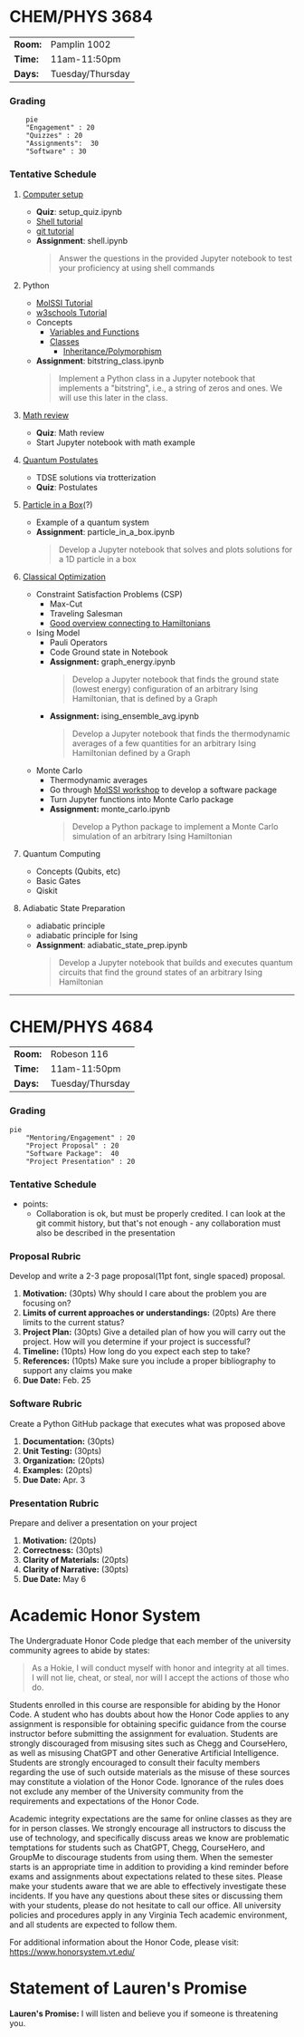 # CHEM/PHYS 3684

|           |                  |
| --------- | ---------------- |
| **Room:** | Pamplin 1002     |
| **Time:** | 11am-11:50pm     |
| **Days:** | Tuesday/Thursday |

### Grading
```mermaid
	pie
	"Engagement" : 20
	"Quizzes" : 20
	"Assignments":  30
	"Software" : 30
```


### Tentative Schedule
1. [Computer setup](https://education.molssi.org/python-package-best-practices/setup.html)


	- **Quiz**: setup_quiz.ipynb 
	- [Shell tutorial](https://swcarpentry.github.io/shell-novice/)
	- [git tutorial](https://education.molssi.org/python-package-best-practices/00-git-and-github.html)
	- **Assignment**: shell.ipynb 
		> Answer the questions in the provided Jupyter notebook to test your proficiency at using shell commands
1. Python
	- [MolSSI Tutorial](https://education.molssi.org/python_scripting_cms/01-introduction/index.html)
	- [w3schools Tutorial](https://www.w3schools.com/python/default.asp)
	- Concepts
		- [Variables and Functions](https://www.w3schools.com/python/python_variables.asp)
		- [Classes](https://www.w3schools.com/python/python_classes.asp)
			- [Inheritance/Polymorphism](https://www.w3schools.com/python/python_inheritance.asp)
	- **Assignment**: bitstring_class.ipynb 
		> Implement a Python class in a Jupyter notebook that implements a "bitstring", i.e., a string of zeros and ones. We will use this later in the class. 
3. [Math review](<Math Review.md>)
	- **Quiz**: Math review
	- Start Jupyter notebook with math example
4. [Quantum Postulates](Postulates/README.md)  
	- TDSE solutions via trotterization
	- **Quiz**: Postulates
4. [Particle in a Box](https://en.wikipedia.org/wiki/Particle_in_a_box)(?)
	- Example of a quantum system
	- **Assignment**: particle_in_a_box.ipynb 
		> Develop a Jupyter notebook that solves and plots solutions for a 1D particle in a box 
2. [Classical Optimization](CSP/README.md)
	- Constraint Satisfaction Problems (CSP)
		- Max-Cut
		- Traveling Salesman
		- [Good overview connecting to Hamiltonians](https://arxiv.org/pdf/1501.07030.pdf)
	- Ising Model
		- Pauli Operators
		- Code Ground state in Notebook
		- **Assignment:** graph_energy.ipynb
			> Develop a Jupyter notebook that finds the ground state (lowest energy) configuration of an arbitrary Ising Hamiltonian, that is defined by a Graph 
		- **Assignment:** ising_ensemble_avg.ipynb
			> Develop a Jupyter notebook that finds the thermodynamic averages of a few quantities for an arbitrary Ising Hamiltonian defined by a Graph 
	- Monte Carlo 
		- Thermodynamic averages
		- Go through [MolSSI workshop](https://education.molssi.org/python-package-best-practices/) to develop a software package
		- Turn Jupyter functions into Monte Carlo package 
		- **Assignment:** monte_carlo.ipynb
			> Develop a Python package to implement a Monte Carlo simulation of an arbitrary Ising Hamiltonian
1. Quantum Computing
	- Concepts (Qubits, etc)
	- Basic Gates
	- Qiskit
5. Adiabatic State Preparation
	<!-- - Ising $\rightarrow$ Heisenberg  -->
	- adiabatic principle
	- adiabatic principle for Ising
	- **Assignment**: adiabatic_state_prep.ipynb
		> Develop a Jupyter notebook that builds and executes quantum circuits that find the ground states of an arbitrary Ising Hamiltonian

---

# CHEM/PHYS 4684 

| | |
| --- | --- |
| **Room:** |  Robeson 116 |
| **Time:** | 11am-11:50pm |
| **Days:** | Tuesday/Thursday |


### Grading
```mermaid
pie
	"Mentoring/Engagement" : 20
	"Project Proposal" : 20
	"Software Package":  40
	"Project Presentation" : 20
```

### Tentative Schedule
- points:
	- Collaboration is ok, but must be properly credited. I can look at the git commit history, but that's not enough - any collaboration must also be described in the presentation

### Proposal Rubric
Develop and write a 2-3 page proposal(11pt font, single spaced) proposal.

1. **Motivation:**  (30pts) 
   Why should I care about the problem you are focusing on? 
2. **Limits of current approaches or understandings:** (20pts) 
   Are there limits to the current status?
3. **Project Plan:** (30pts) 
   Give a detailed plan of how you will carry out the project. How will you determine if your project is successful?
4. **Timeline:** (10pts) 
   How long do you expect each step to take?
5. **References:** (10pts) 
   Make sure you include a proper bibliography to support any claims you make
6. **Due Date:** Feb. 25

### Software Rubric
Create a Python GitHub package that executes what was proposed above
1. **Documentation:** (30pts)
2. **Unit Testing:** (30pts)
3. **Organization:** (20pts)
4. **Examples:** (20pts)
5. **Due Date:** Apr. 3 


### Presentation Rubric
Prepare and deliver a presentation on your project
1. **Motivation:** (20pts)
1. **Correctness:** (30pts)
2. **Clarity of Materials:** (20pts)
2. **Clarity of Narrative:** (30pts)
5. **Due Date:** May 6 


# Academic Honor System
The Undergraduate Honor Code pledge that each member of the university community agrees to abide by states:

>As a Hokie, I will conduct myself with honor and integrity at all times.  I will not lie, cheat, or steal, nor will I accept the actions of those who do.


Students enrolled in this course are responsible for abiding by the Honor Code. A student who
has doubts about how the Honor Code applies to any assignment is responsible for obtaining
specific guidance from the course instructor before submitting the assignment for evaluation.
Students are strongly discouraged from misusing sites such as Chegg and CourseHero, as well as
misusing ChatGPT and other Generative Artificial Intelligence. Students are strongly
encouraged to consult their faculty members regarding the use of such outside materials as the
misuse of these sources may constitute a violation of the Honor Code. Ignorance of the rules
does not exclude any member of the University community from the requirements and
expectations of the Honor Code.

Academic integrity expectations are the same for online classes as they are for in person classes.
We strongly encourage all instructors to discuss the use of technology, and specifically discuss
areas we know are problematic temptations for students such as ChatGPT, Chegg, CourseHero,
and GroupMe to discourage students from using them. When the semester starts is an
appropriate time in addition to providing a kind reminder before exams and assignments about
expectations related to these sites. Please make your students aware that we are able to
effectively investigate these incidents. If you have any questions about these sites or discussing
them with your students, please do not hesitate to call our office. All university policies and
procedures apply in any Virginia Tech academic environment, and all students are expected to
follow them.

For additional information about the Honor Code, please visit: https://www.honorsystem.vt.edu/


# Statement of Lauren's Promise
**Lauren's Promise:** I will listen and believe you if someone is threatening you.
